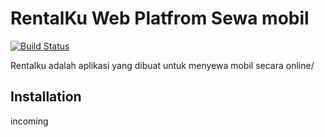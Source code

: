 # RentalKu Web Platfrom Sewa mobil


[![Build Status](https://travis-ci.org/joemccann/dillinger.svg?branch=master)](https://travis-ci.org/joemccann/dillinger)

Rentalku adalah aplikasi yang dibuat untuk menyewa mobil secara online/


## Installation

incoming